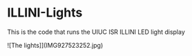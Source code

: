# ILLINI-Lights
This is the code that runs the UIUC ISR ILLINI LED light display

![The lights]](IMG927523252.jpg)
